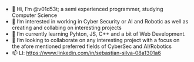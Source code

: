 - 👋 Hi, I’m @v01d53t; a semi experienced programmer, studying Computer Science
- 👀 I’m interested in working in Cyber Security or AI and Robotic as well as creating and collabing on interesting projects
- 🌱 I’m currently learning Pyhton, JS, C++ and  a bit of Web Development.
- 💞️ I’m looking to collaborate on any interesting project with a focus on the afore mentioned preferred fields of CyberSec and AI/Robotics
- 📫 LI: https://www.linkedin.com/in/sebastian-silva-08a1301a6

<!---
v01d53t/v01d53t is a ✨ special ✨ repository because its `README.md` (this file) appears on your GitHub profile.
You can click the Preview link to take a look at your changes.
--->

